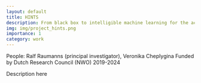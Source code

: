 ```yaml
---
layout: default
title: HINTS
description: From black box to intelligible machine learning for the accurate diagnosis of medical images
img: img/project_hints.png
importance: 1
category: work
---
```




People: Ralf Raumanns (principal investigator), Veronika Cheplygina
Funded by Dutch Research Council (NWO)
2019-2024

Description here 
